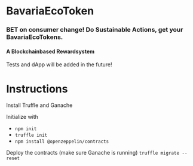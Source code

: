 # BavariaEcoToken

### BET on consumer change! Do Sustainable Actions, get your BavariaEcoTokens.
#### A Blockchainbased Rewardsystem 

Tests and dApp will be added in the future!


# Instructions

Install Truffle and Ganache 

Initialize with 
* ``` npm init ``` 
* ``` truffle init ```
* ``` npm install @openzeppelin/contracts ```

Deploy the contracts (make sure Ganache is running) ``` truffle migrate --reset ```
